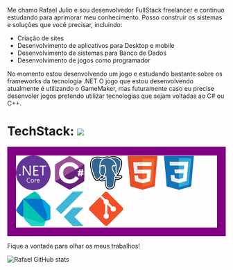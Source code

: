 Me chamo Rafael Julio e sou desenvolvedor FullStack freelancer e continuo estudando para aprimorar meu conhecimento. 
Posso construir os sistemas e soluções que você precisar, incluindo:

- Criação de sites
- Desenvolvimento de aplicativos para Desktop e mobile
- Desenvolvimento de sistemas para Banco de Dados
- Desenvolvimento de jogos como programador

No momento estou desenvolvendo um jogo e estudando bastante sobre os frameworks da tecnologia .NET
O jogo que estou desenvolvendo atualmente é utilizando o GameMaker, mas futuramente caso eu precise desenvoler jogos
pretendo utilizar tecnologias que sejam voltadas ao C# ou C++.
  
<h1>TechStack: <img src="#" height="80px" /></h1>

<div style="border: 20px solid purple">

<img src="https://github.com/devicons/devicon/blob/master/icons/dotnetcore/dotnetcore-original.svg" height="80px"/> 
<img src="https://github.com/devicons/devicon/blob/master/icons/csharp/csharp-original.svg" height="80px"/> 
<img src="https://raw.githubusercontent.com/devicons/devicon/55609aa5bd817ff167afce0d965585c92040787a/icons/postgresql/postgresql-original.svg" height="80px"/> 
<img src="https://github.com/devicons/devicon/blob/master/icons/html5/html5-original.svg" height="80px"/> 
<img src="https://github.com/devicons/devicon/blob/master/icons/css3/css3-original.svg" height="80px"/> 
<img src="https://raw.githubusercontent.com/devicons/devicon/55609aa5bd817ff167afce0d965585c92040787a/icons/dart/dart-original.svg" height="80px"/>
<img src="https://raw.githubusercontent.com/devicons/devicon/55609aa5bd817ff167afce0d965585c92040787a/icons/flutter/flutter-plain.svg" height="80px" />
<img src="https://raw.githubusercontent.com/devicons/devicon/55609aa5bd817ff167afce0d965585c92040787a/icons/git/git-original.svg" height="80px" />

</div>


Fique a vontade para olhar os meus trabalhos!

![Rafael GitHub stats](https://github-readme-stats.vercel.app/api?username=Rafael-Julio-2242&show_icons=true&theme=radical)



<!---
Rafael-Julio-2242/Rafael-Julio-2242 is a ✨ special ✨ repository because its `README.md` (this file) appears on your GitHub profile.
You can click the Preview link to take a look at your changes.
--->
